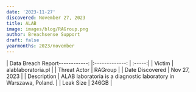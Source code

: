 ```yaml
---
date: '2023-11-27'
discovered: November 27, 2023
title: ALAB
image: images/blog/RAGroup.png
author: Breachsense Support
draft: false
yearmonths: 2023/november
---
```


| Data Breach Report------------:     |:-------------:    | :-----:|
| Victim      | alablaboratoria.pl      | 
| Threat Actor      | RAGroup      | 
| Date Discovered      | Nov 27, 2023      | 
| Description      | ALAB laboratoria is a diagnostic laboratory in Warszawa, Poland.      | 
| Leak Size      | 246GB      | 

